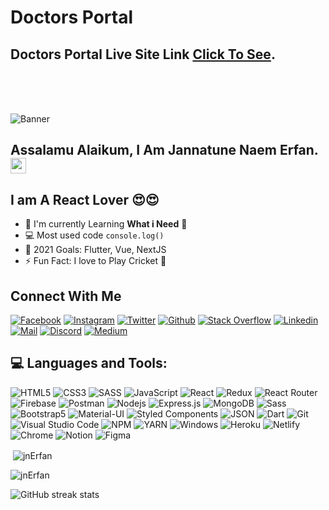 # Doctors Portal

## Doctors Portal Live Site Link [Click To See](https://github.com/facebook/create-react-app).

<br>
<br>
<br>

![Banner](https://www.paragyte.com/img/React_Banner.png)

<h2>Assalamu Alaikum, I Am Jannatune Naem Erfan. <img src="https://media.giphy.com/media/hvRJCLFzcasrR4ia7z/giphy.gif" width="25px"> </h2>

###

## I am A React Lover 😍😍

- 🌱 I'm currently Learning **What i Need** 🤣
- 💻 Most used code `console.log()`
- 🎯 2021 Goals: Flutter, Vue, NextJS
- ⚡ Fun Fact: I love to Play Cricket 🏏

## Connect With Me

[![Facebook](https://img.shields.io/badge/Facebook-1877F2?style=for-the-badge&logo=facebook&logoColor=white)]()
[![Instagram](https://img.shields.io/badge/Instagram-E4405F?style=for-the-badge&logo=instagram&logoColor=white)]()
[![Twitter](https://img.shields.io/badge/Twitter-1DA1F2?style=for-the-badge&logo=twitter&logoColor=white)]()
[![Github](https://img.shields.io/badge/GitHub-100000?style=for-the-badge&logo=github&logoColor=white)]()
[![Stack Overflow](https://img.shields.io/badge/Stack_Overflow-FE7A16?style=for-the-badge&logo=stack-overflow&logoColor=white)]()
[![Linkedin](https://img.shields.io/badge/LinkedIn-0077B5?style=for-the-badge&logo=linkedin&logoColor=white)]()
[![Mail](https://img.shields.io/badge/Gmail-D14836?style=for-the-badge&logo=gmail&logoColor=white)]()
[![Discord](https://img.shields.io/badge/Discord-7289DA?style=for-the-badge&logo=discord&logoColor=white)]()
[![Medium](https://img.shields.io/badge/Medium-12100E?style=for-the-badge&logo=medium&logoColor=white)]()

## 💻 Languages and Tools:

![HTML5](https://img.shields.io/badge/HTML5-E34F26?style=for-the-badge&logo=html5&logoColor=white)
![CSS3](https://img.shields.io/badge/CSS3-1572B6?style=for-the-badge&logo=css3&logoColor=white)
![SASS](https://img.shields.io/badge/Sass-CC6699?style=for-the-badge&logo=sass&logoColor=white)
![JavaScript](https://img.shields.io/badge/JavaScript-F7DF1E?style=for-the-badge&logo=javascript&logoColor=black)
![React](https://img.shields.io/badge/React-20232A?style=for-the-badge&logo=react&logoColor=61DAFB)
![Redux](https://img.shields.io/badge/Redux-593D88?style=for-the-badge&logo=redux&logoColor=white)
![React Router](https://img.shields.io/badge/React_Router-CA4245?style=for-the-badge&logo=react-router&logoColor=white)
![Firebase](https://img.shields.io/badge/firebase-ffca28?style=for-the-badge&logo=firebase&logoColor=black)
![Postman](https://img.shields.io/badge/Postman-FF6C37?style=for-the-badge&logo=Postman&logoColor=white)
![Nodejs](https://img.shields.io/badge/Node.js-339933?style=for-the-badge&logo=nodedotjs&logoColor=white)
![Express.js](https://img.shields.io/badge/Express.js-000000?style=for-the-badge&logo=express&logoColor=white)
![MongoDB](https://img.shields.io/badge/MongoDB-4EA94B?style=for-the-badge&logo=mongodb&logoColor=white)
![Sass](https://img.shields.io/badge/Sass-CC6699?style=for-the-badge&logo=sass&logoColor=white)
![Bootstrap5](https://img.shields.io/badge/Bootstrap-563D7C?style=for-the-badge&logo=bootstrap&logoColor=white)
![Material-UI](https://img.shields.io/badge/Material--UI-0081CB?style=for-the-badge&logo=material-ui&logoColor=white)
![Styled Components](https://img.shields.io/badge/styled--components-DB7093?style=for-the-badge&logo=styled-components&logoColor=white)
![JSON](https://img.shields.io/badge/json-5E5C5C?style=for-the-badge&logo=json&logoColor=white)
![Dart](https://img.shields.io/badge/Dart-0175C2?style=for-the-badge&logo=dart&logoColor=white)
![Git](https://img.shields.io/badge/Git-F05032?style=for-the-badge&logo=git&logoColor=white)
![Visual Studio Code](https://img.shields.io/badge/Visual_Studio_Code-0078D4?style=for-the-badge&logo=visual%20studio%20code&logoColor=white)
![NPM](https://img.shields.io/badge/npm-CB3837?style=for-the-badge&logo=npm&logoColor=white)
![YARN](https://img.shields.io/badge/Yarn-2C8EBB?style=for-the-badge&logo=yarn&logoColor=white)
![Windows](https://img.shields.io/badge/Windows-0078D6?style=for-the-badge&logo=windows&logoColor=white)
![Heroku](https://img.shields.io/badge/Heroku-430098?style=for-the-badge&logo=heroku&logoColor=white)
![Netlify](https://img.shields.io/badge/Netlify-00C7B7?style=for-the-badge&logo=netlify&logoColor=white)
![Chrome](https://img.shields.io/badge/Google_chrome-4285F4?style=for-the-badge&logo=Google-chrome&logoColor=white)
![Notion](https://img.shields.io/badge/Notion-000000?style=for-the-badge&logo=notion&logoColor=white)
![Figma](https://img.shields.io/badge/Figma-F24E1E?style=for-the-badge&logo=figma&logoColor=white)

<p>&nbsp;<img align="center" src="https://github-readme-stats.vercel.app/api?username=jnErfan&show_icons=true&theme=cobalt&title_color=3cb480&locale=en" alt="jnErfan" /></p>

<p><img align="left" src="https://github-readme-stats.vercel.app/api/top-langs?username=jnErfan&show_icons=true&theme=cobalt&title_color=3cb480&locale=en&layout=compact" alt="jnErfan" /></p> 
<br>

![GitHub streak stats](https://github-readme-streak-stats.herokuapp.com/?user=jnErfan)

